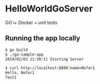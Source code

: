 # HelloWorldGoServer
GO i+ Docker + unit tests


## Running the app locally

```bash
$ go build
$ ./go-sample-app
2019/02/03 11:38:11 Starting Server
```

```bash
$ curl http://localhost:8080?name=Nofar1
Hello, Nofar1 
Test1
``` 

  
   
   
    
         
          
               
 
   
  
